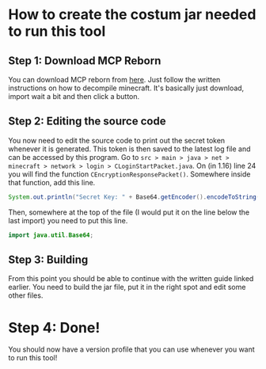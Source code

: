 # How to create the costum jar needed to run this tool

## Step 1: Download MCP Reborn

You can download MCP reborn from [here](https://github.com/Hexeption/MCP-Reborn). Just follow the written instructions on how to decompile minecraft. It's basically just download, import wait a bit and then click a button.

## Step 2: Editing the source code

You now need to edit the source code to print out the secret token whenever it is generated. This token is then saved to the latest log file and can be accessed by this program.
Go to `src > main > java > net > minecraft > network > login > CLoginStartPacket.java`. On (in 1.16) line 24 you will find the function `CEncryptionResponsePacket()`. Somewhere inside that function, add this line.
```java
System.out.println("Secret Key: " + Base64.getEncoder().encodeToString(secret.getEncoded()));
```
Then, somewhere at the top of the file (I would put it on the line below the last import) you need to put this line.
```java
import java.util.Base64;
```

## Step 3: Building
From this point you should be able to continue with the written guide linked earlier. You need to build the jar file, put it in the right spot and edit some other files.

# Step 4: Done!
You should now have a version profile that you can use whenever you want to run this tool!